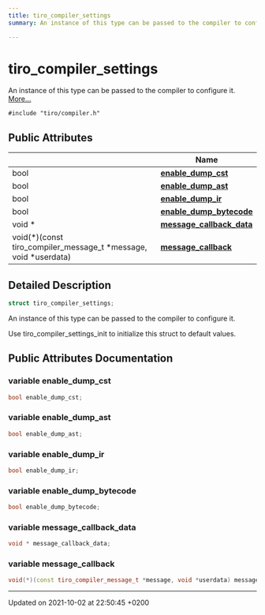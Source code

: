 ```yaml
---
title: tiro_compiler_settings
summary: An instance of this type can be passed to the compiler to configure it. 

---
```


# tiro_compiler_settings



An instance of this type can be passed to the compiler to configure it.  [More...](#detailed-description)


`#include "tiro/compiler.h"`

## Public Attributes

|                | Name           |
| -------------- | -------------- |
| bool | **[enable_dump_cst](/docs/api/classes/structtiro__compiler__settings#variable-enable-dump-cst)**  |
| bool | **[enable_dump_ast](/docs/api/classes/structtiro__compiler__settings#variable-enable-dump-ast)**  |
| bool | **[enable_dump_ir](/docs/api/classes/structtiro__compiler__settings#variable-enable-dump-ir)**  |
| bool | **[enable_dump_bytecode](/docs/api/classes/structtiro__compiler__settings#variable-enable-dump-bytecode)**  |
| void &#42; | **[message_callback_data](/docs/api/classes/structtiro__compiler__settings#variable-message-callback-data)**  |
| void(&#42;)(const tiro&#95;compiler&#95;message&#95;t &#42;message, void &#42;userdata) | **[message_callback](/docs/api/classes/structtiro__compiler__settings#variable-message-callback)**  |

## Detailed Description

```cpp
struct tiro_compiler_settings;
```

An instance of this type can be passed to the compiler to configure it. 

Use tiro_compiler_settings_init to initialize this struct to default values. 

## Public Attributes Documentation

### variable enable_dump_cst

```cpp
bool enable_dump_cst;
```


### variable enable_dump_ast

```cpp
bool enable_dump_ast;
```


### variable enable_dump_ir

```cpp
bool enable_dump_ir;
```


### variable enable_dump_bytecode

```cpp
bool enable_dump_bytecode;
```


### variable message_callback_data

```cpp
void * message_callback_data;
```


### variable message_callback

```cpp
void(*)(const tiro_compiler_message_t *message, void *userdata) message_callback;
```


-------------------------------

Updated on 2021-10-02 at 22:50:45 +0200